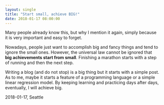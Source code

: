 ```yaml
---
layout: single
title: "Start small, achieve BIG!"
date: 2018-01-17 08:00:00
---
```


Many people already know this, but why I mention it again, simply because it is very important and easy to forget.

Nowadays, people just want to accomplish big and fancy things and tend to ignore the small ones. However, the universal law cannot be ignored that **big achievements start from small**.  Finishing a marathon starts with a step of running and then the next step.

Writing a blog (and do not stop) is a big thing but it starts with a simple post. As to me, maybe it starts a feature of a programming language or a simple linear regression model. By keeping learning and practicing days after days, eventually, I will achieve big.


2018-01-17, Seattle